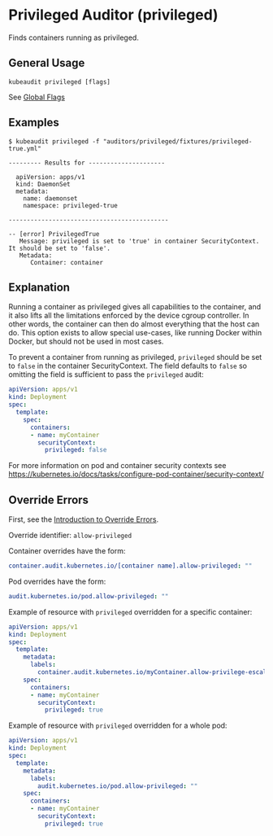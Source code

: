 # Privileged Auditor (privileged)

Finds containers running as privileged.

## General Usage

```
kubeaudit privileged [flags]
```

See [Global Flags](/README.md#global-flags)

## Examples

```
$ kubeaudit privileged -f "auditors/privileged/fixtures/privileged-true.yml"

--------- Results for ---------------------

  apiVersion: apps/v1
  kind: DaemonSet
  metadata:
    name: daemonset
    namespace: privileged-true

--------------------------------------------

-- [error] PrivilegedTrue
   Message: privileged is set to 'true' in container SecurityContext. It should be set to 'false'.
   Metadata:
      Container: container
```

## Explanation

Running a container as privileged gives all capabilities to the container, and it also lifts all the limitations enforced by the device cgroup controller. In other words, the container can then do almost everything that the host can do. This option exists to allow special use-cases, like running Docker within Docker, but should not be used in most cases.

To prevent a container from running as privileged, `privileged` should be set to `false` in the container SecurityContext. The field defaults to `false` so omitting the field is sufficient to pass the `privileged` audit:

```yaml
apiVersion: apps/v1
kind: Deployment
spec:
  template:
    spec:
      containers:
      - name: myContainer
        securityContext:
          privileged: false
```

For more information on pod and container security contexts see https://kubernetes.io/docs/tasks/configure-pod-container/security-context/

## Override Errors

First, see the [Introduction to Override Errors](/README.md#override-errors).

Override identifier: `allow-privileged`

Container overrides have the form:
```yaml
container.audit.kubernetes.io/[container name].allow-privileged: ""
```

Pod overrides have the form:
```yaml
audit.kubernetes.io/pod.allow-privileged: ""
```

Example of resource with `privileged` overridden for a specific container:
```yaml
apiVersion: apps/v1
kind: Deployment
spec:
  template:
    metadata:
      labels:
        container.audit.kubernetes.io/myContainer.allow-privilege-escalation: ""
    spec:
      containers:
      - name: myContainer
        securityContext:
          privileged: true
```

Example of resource with `privileged` overridden for a whole pod:
```yaml
apiVersion: apps/v1
kind: Deployment
spec:
  template:
    metadata:
      labels:
        audit.kubernetes.io/pod.allow-privileged: ""
    spec:
      containers:
      - name: myContainer
        securityContext:
          privileged: true
```
